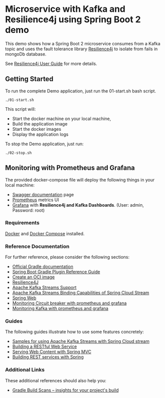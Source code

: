 # Microservice with Kafka and Resilience4j using Spring Boot 2 demo

This demo shows how a Spring Boot 2 microservice consumes from a Kafka topic and uses the fault tolerance library [Resilience4j](https://github.com/resilience4j/resilience4j) to isolate from fails in mongoDb database.

See [Resilience4j User Guide](https://resilience4j.readme.io/docs/getting-started-3) for more details. 

## Getting Started

To run the complete Demo application, just run the 01-start.sh bash script.
```
./01-start.sh
```
This script will:
 - Start the docker machine on your local machine, 
 - Build the application image
 - Start the docker images
 - Display the application logs

To stop the Demo application, just run:
```
./02-stop.sh
```

## Monitoring with Prometheus and Grafana

The provided docker-compose file will deploy the following things in your local machine:
 - [Swagger documentation](http://192.168.99.102:8081/swagger-ui.html#) page
 - [Prometheus](http://192.168.99.102:9090) metrics UI
 - [Grafana](http://192.168.99.102:3000) with **Resilience4j and Kafka Dashboards**. (User: admin, Password: root)  
  
### Requirements
[Docker](https://docs.docker.com/install/) and [Docker Compose](https://docs.docker.com/compose/install/) installed.

### Reference Documentation
For further reference, please consider the following sections:

* [Official Gradle documentation](https://docs.gradle.org)
* [Spring Boot Gradle Plugin Reference Guide](https://docs.spring.io/spring-boot/docs/2.3.1.RELEASE/gradle-plugin/reference/html/)
* [Create an OCI image](https://docs.spring.io/spring-boot/docs/2.3.1.RELEASE/gradle-plugin/reference/html/#build-image)
* [Resilience4J](https://cloud.spring.io/spring-cloud-static/spring-cloud-circuitbreaker/current/reference/html)
* [Apache Kafka Streams Support](https://docs.spring.io/spring-kafka/docs/current/reference/html/_reference.html#kafka-streams)
* [Apache Kafka Streams Binding Capabilities of Spring Cloud Stream](https://docs.spring.io/spring-cloud-stream/docs/current/reference/htmlsingle/#_kafka_streams_binding_capabilities_of_spring_cloud_stream)
* [Spring Web](https://docs.spring.io/spring-boot/docs/2.3.1.RELEASE/reference/htmlsingle/#boot-features-developing-web-applications)
* [Monitoring Circuit breaker with prometheus and grafana](https://resilience4j.readme.io/docs/grafana-1#circuitbreaker-dashboard)
* [Monitoring Kafka with prometheus and grafana](https://ibm-cloud-architecture.github.io/refarch-eda/technology/kafka-monitoring)

### Guides
The following guides illustrate how to use some features concretely:

* [Samples for using Apache Kafka Streams with Spring Cloud stream](https://github.com/spring-cloud/spring-cloud-stream-samples/tree/master/kafka-streams-samples)
* [Building a RESTful Web Service](https://spring.io/guides/gs/rest-service/)
* [Serving Web Content with Spring MVC](https://spring.io/guides/gs/serving-web-content/)
* [Building REST services with Spring](https://spring.io/guides/tutorials/bookmarks/)

### Additional Links
These additional references should also help you:

* [Gradle Build Scans – insights for your project's build](https://scans.gradle.com#gradle)

 